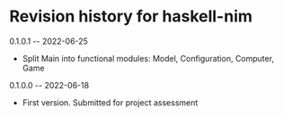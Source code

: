 # Revision history for haskell-nim

0.1.0.1 -- 2022-06-25
* Split Main into functional modules: Model, Configuration, Computer, Game

0.1.0.0 -- 2022-06-18
* First version. Submitted for project assessment
